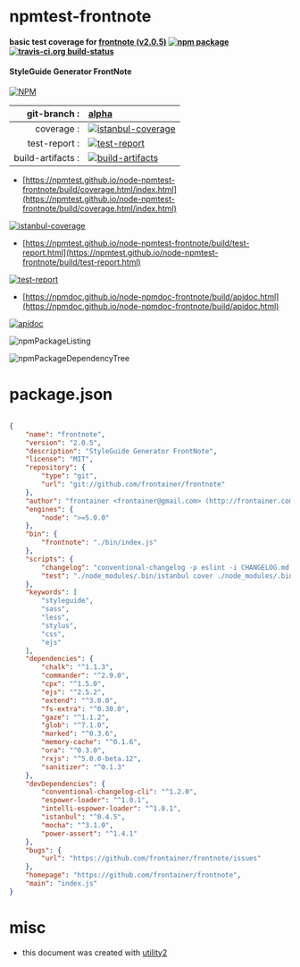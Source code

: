 # npmtest-frontnote

#### basic test coverage for  [frontnote (v2.0.5)](https://github.com/frontainer/frontnote)  [![npm package](https://img.shields.io/npm/v/npmtest-frontnote.svg?style=flat-square)](https://www.npmjs.org/package/npmtest-frontnote) [![travis-ci.org build-status](https://api.travis-ci.org/npmtest/node-npmtest-frontnote.svg)](https://travis-ci.org/npmtest/node-npmtest-frontnote)

#### StyleGuide Generator FrontNote

[![NPM](https://nodei.co/npm/frontnote.png?downloads=true&downloadRank=true&stars=true)](https://www.npmjs.com/package/frontnote)

| git-branch : | [alpha](https://github.com/npmtest/node-npmtest-frontnote/tree/alpha)|
|--:|:--|
| coverage : | [![istanbul-coverage](https://npmtest.github.io/node-npmtest-frontnote/build/coverage.badge.svg)](https://npmtest.github.io/node-npmtest-frontnote/build/coverage.html/index.html)|
| test-report : | [![test-report](https://npmtest.github.io/node-npmtest-frontnote/build/test-report.badge.svg)](https://npmtest.github.io/node-npmtest-frontnote/build/test-report.html)|
| build-artifacts : | [![build-artifacts](https://npmtest.github.io/node-npmtest-frontnote/glyphicons_144_folder_open.png)](https://github.com/npmtest/node-npmtest-frontnote/tree/gh-pages/build)|

- [https://npmtest.github.io/node-npmtest-frontnote/build/coverage.html/index.html](https://npmtest.github.io/node-npmtest-frontnote/build/coverage.html/index.html)

[![istanbul-coverage](https://npmtest.github.io/node-npmtest-frontnote/build/screenCapture.buildCi.browser.%252Ftmp%252Fbuild%252Fcoverage.lib.html.png)](https://npmtest.github.io/node-npmtest-frontnote/build/coverage.html/index.html)

- [https://npmtest.github.io/node-npmtest-frontnote/build/test-report.html](https://npmtest.github.io/node-npmtest-frontnote/build/test-report.html)

[![test-report](https://npmtest.github.io/node-npmtest-frontnote/build/screenCapture.buildCi.browser.%252Ftmp%252Fbuild%252Ftest-report.html.png)](https://npmtest.github.io/node-npmtest-frontnote/build/test-report.html)

- [https://npmdoc.github.io/node-npmdoc-frontnote/build/apidoc.html](https://npmdoc.github.io/node-npmdoc-frontnote/build/apidoc.html)

[![apidoc](https://npmdoc.github.io/node-npmdoc-frontnote/build/screenCapture.buildCi.browser.%252Ftmp%252Fbuild%252Fapidoc.html.png)](https://npmdoc.github.io/node-npmdoc-frontnote/build/apidoc.html)

![npmPackageListing](https://npmtest.github.io/node-npmtest-frontnote/build/screenCapture.npmPackageListing.svg)

![npmPackageDependencyTree](https://npmtest.github.io/node-npmtest-frontnote/build/screenCapture.npmPackageDependencyTree.svg)



# package.json

```json

{
    "name": "frontnote",
    "version": "2.0.5",
    "description": "StyleGuide Generator FrontNote",
    "license": "MIT",
    "repository": {
        "type": "git",
        "url": "git://github.com/frontainer/frontnote"
    },
    "author": "frontainer <frontainer@gmail.com> (http://frontainer.com)",
    "engines": {
        "node": ">=5.0.0"
    },
    "bin": {
        "frontnote": "./bin/index.js"
    },
    "scripts": {
        "changelog": "conventional-changelog -p eslint -i CHANGELOG.md -w -s -r 0",
        "test": "./node_modules/.bin/istanbul cover ./node_modules/.bin/_mocha -- --require intelli-espower-loader -R spec ./test/frontnote.js"
    },
    "keywords": [
        "styleguide",
        "sass",
        "less",
        "stylus",
        "css",
        "ejs"
    ],
    "dependencies": {
        "chalk": "^1.1.3",
        "commander": "^2.9.0",
        "cpx": "^1.5.0",
        "ejs": "^2.5.2",
        "extend": "^3.0.0",
        "fs-extra": "^0.30.0",
        "gaze": "^1.1.2",
        "glob": "^7.1.0",
        "marked": "^0.3.6",
        "memory-cache": "^0.1.6",
        "ora": "^0.3.0",
        "rxjs": "^5.0.0-beta.12",
        "sanitizer": "^0.1.3"
    },
    "devDependencies": {
        "conventional-changelog-cli": "^1.2.0",
        "espower-loader": "^1.0.1",
        "intelli-espower-loader": "^1.0.1",
        "istanbul": "^0.4.5",
        "mocha": "^3.1.0",
        "power-assert": "^1.4.1"
    },
    "bugs": {
        "url": "https://github.com/frontainer/frontnote/issues"
    },
    "homepage": "https://github.com/frontainer/frontnote",
    "main": "index.js"
}
```



# misc
- this document was created with [utility2](https://github.com/kaizhu256/node-utility2)
